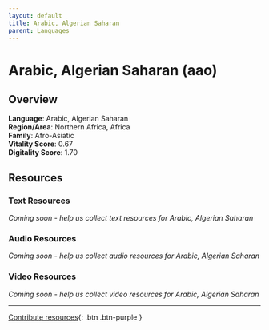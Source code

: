 ```yaml
---
layout: default
title: Arabic, Algerian Saharan
parent: Languages
---
```


# Arabic, Algerian Saharan (aao)

## Overview

**Language**: Arabic, Algerian Saharan  
**Region/Area**: Northern Africa, Africa  
**Family**: Afro-Asiatic  
**Vitality Score**: 0.67  
**Digitality Score**: 1.70  

## Resources

### Text Resources
*Coming soon - help us collect text resources for Arabic, Algerian Saharan*

### Audio Resources
*Coming soon - help us collect audio resources for Arabic, Algerian Saharan*

### Video Resources
*Coming soon - help us collect video resources for Arabic, Algerian Saharan*

---

[Contribute resources](https://fairtrain.github.io/){: .btn .btn-purple }
